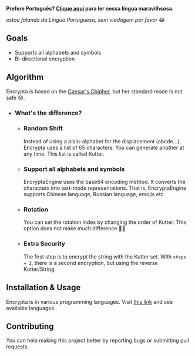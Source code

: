 **Prefere Português? [Clique aqui](https://github.com/jipacoding/encrypta/wiki/Encrypta-em-Portugu%C3%AAs-BR) para ler nessa língua maravilhsosa.**

_estou falando da Língua Portuguesa, sem viadagem por favor_ 😂

## Goals
- Supports all alphabets and symbols
- Bi-directional encryption

## Algorithm
Encrypta is based on the [Caesar's Chipher](https://en.wikipedia.org/wiki/Caesar_cipher), but her standard mode is not safe 😓.

* ### What's the difference?
  * ### Random Shift
    Instead of using a plain-alphabet for the displacement (abcde...), Encrypta uses a list of 65 characters. You can generate another at any time. This list is called Kutter.

  * ### Support all alphabets and symbols
    EncryptaEngine uses the base64 encoding method. It converts the characters into text-mode representations. That is, EncryptaEngine supports Chinese language, Russian language, emojis etc.

  * ### Rotation
    You can set the rotation index by changing the order of Kutter. This option does not make much difference 🤷‍♂️

  * ### Extra Security
    The first step is to encrypt the string with the Kutter set. With `steps = 2`, there is a second encryption, but using the reverse Kutter/String.


## Installation & Usage
Encrypta is in various programming languages. Visit [this link](https://github.com/jipacoding/encrypta/wiki/Programming-Languages) and see available languages.

## Contributing
You can help making this project better by reporting bugs or submitting pull requests.
